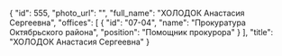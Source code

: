 {
    "id": 555,
    "photo_url": "",
    "full_name": "ХОЛОДОК Анастасия Сергеевна",
    "offices": [
        {
            "id": "07-04",
            "name": "Прокуратура Октябрьского района",
            "position": "Помощник прокурора"
        }
    ],
    "title": "ХОЛОДОК Анастасия Сергеевна"
}